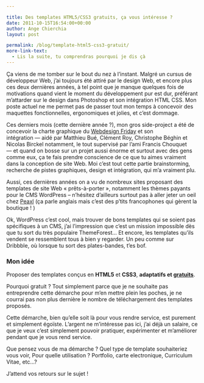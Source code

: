 ```yaml
---

title: Des templates HTML5/CSS3 gratuits, ça vous intéresse ?
date: 2011-10-15T16:54:00+00:00
author: Ange Chierchia
layout: post

permalink: /blog/template-html5-css3-gratuit/
more-link-text:
  - Lis la suite, tu comprendras pourquoi je dis çà
---
```

Ça viens de me tomber sur le bout du nez à l&rsquo;instant. Malgré un cursus de développeur Web, j&rsquo;ai toujours été attiré par le design Web, et encore plus ces deux dernières années, à tel point que je manque quelques fois de motivations quand vient le moment du développement pur est dur, préférant m&rsquo;attarder sur le design dans Photoshop et son intégration HTML CSS. Mon poste actuel ne me permet pas de passer tout mon temps à concevoir des maquettes fonctionnelles, ergonomiques et jolies, et c&rsquo;est dommage.<!--more-->

Ces derniers mois (cette dernière année ?), mon gros side-project a été de concevoir la charte graphique du <a title="La communauté des Webdesigners Francophones" href="http://wdfriday.com" target="_blank">Webdesign Friday</a> et son intégration — aidé par Matthieu Bué, Clément Roy, Christophe Béghin et Nicolas Birckel notamment, le tout supervisé par l&rsquo;ami Francis Chouquet — et quand on bosse sur un projet aussi énorme et surtout avec des gens comme eux, ça te fais prendre conscience de ce que tu aimes vraiment dans la conception de site Web. Moi c&rsquo;est tout cette partie brainstorming, recherche de pistes graphiques, design et intégration, qui m&rsquo;a vraiment plu.

Aussi, ces dernières années on a vu de nombreux sites proposant des templates de site Web &laquo;&nbsp;prêts-à-porter&nbsp;&raquo;, notamment les thèmes payants pour le CMS WordPress – n&rsquo;hésitez d&rsquo;ailleurs surtout pas à aller jeter un oeil chez <a title="Peaxl | Parent & Child WordPress themes, the stylish way" href="http://peaxl.com" target="_blank">Peaxl</a> (ça parle anglais mais c&rsquo;est des p&rsquo;tits francophones qui gèrent la boutique ! )

Ok, WordPress c&rsquo;est cool, mais trouver de bons templates qui se soient pas spécifiques à un CMS, j&rsquo;ai l&rsquo;impression que c&rsquo;est un mission impossible dès que tu sort du très populaire ThemeForest&#8230; Et encore, les templates qu&rsquo;ils vendent se ressemblent tous à bien y regarder. Un peu comme sur Dribbble, où lorsque tu sort des plates-bandes, t&rsquo;es bof.

### Mon idée

Proposer des templates conçus en **HTML5** et **CSS3**, **adaptatifs et <span style="text-decoration: underline;">gratuits</span>**.

Pourquoi gratuit ? Tout simplement parce que je ne souhaite pas entreprendre cette démarche pour m&rsquo;en mettre plein les poches, je ne courrai pas non plus dernière le nombre de téléchargement des templates proposés.

Cette démarche, bien qu&rsquo;elle soit là pour vous rendre service, est purement et simplement égoïste. L&rsquo;argent ne m&rsquo;intéresse pas ici, j&rsquo;ai déjà un salaire, ce que je veux c&rsquo;est simplement pouvoir pratiquer, expérimenter et m&rsquo;améliorer pendant que je vous rend service.

Que pensez vous de ma démarche ? Quel type de template souhaiteriez vous voir, Pour quelle utilisation ? Portfolio, carte electronique, Curriculum Vitae, etc&#8230;?

J&rsquo;attend vos retours sur le sujet !